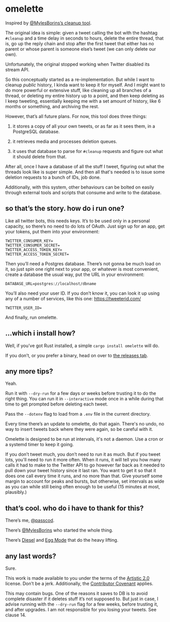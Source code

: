 # omelette

Inspired by [@MylesBorins’s cleanup tool](https://github.com/MylesBorins/cleanup).

The original idea is simple: given a tweet calling the bot with the hashtag
`#cleanup` and a time delay in seconds to hours, delete the entire thread, that
is, go up the reply chain and stop after the first tweet that either has no
parent or whose parent is someone else’s tweet (we can only delete our own).

Unfortunately, the original stopped working when Twitter disabled its stream API.

So this conceptually started as a re-implementation. But while I want to cleanup
_public_ history, I kinda want to keep it for myself. And I might want to do
more powerful or extensive stuff, like cleaning up all branches of a thread, or
deleting my entire history up to a point, and then keep deleting as I keep
tweeting, essentially keeping me with a set amount of history, like 6 months or
something, and archiving the rest.

However, that’s all future plans. For now, this tool does three things:

1. it stores a copy of all your own tweets, or as far as it sees them, in a
   PostgreSQL database.

2. it retrieves media and processes deletion queues.

3. it uses that database to parse for `#cleanup` requests and figure out what it
   should delete from that.

After all, once I have a database of all the stuff I tweet, figuring out what
the threads look like is super simple. And then all that's needed is to issue
some deletion requests to a bunch of IDs, job done.

Additionally, with this system, other behaviours can be bolted on easily through
external tools and scripts that consume and write to the database.

## so that’s the story. how do i run one?

Like all twitter bots, this needs keys. It’s to be used only in a personal
capacity, so there’s no need to do lots of OAuth. Just sign up for an app, get
your tokens, put them into your environment:

```
TWITTER_CONSUMER_KEY=
TWITTER_CONSUMER_SECRET=
TWITTER_ACCESS_TOKEN_KEY=
TWITTER_ACCESS_TOKEN_SECRET=
```

Then you’ll need a Postgres database. There’s not gonna be much load on it, so
just spin one right next to your app, or whatever is most convenient, create a
database the usual way, put the URL in your environment:

```
DATABASE_URL=postgres://localhost/dbname
```

You’ll also need your user ID. If you don’t know it, you can look it up using
any of a number of services, like this one: https://tweeterid.com/

```
TWITTER_USER_ID=
```

And finally, run omelette.

## …which i install how?

Well, if you’ve got Rust installed, a simple `cargo install omelette` will do.

If you don’t, or you prefer a binary, head on over to [the releases tab].

[the releases tab]: https://github.com/passcod/omelette/releases

## any more tips?

Yeah.

Run it with `--dry-run` for a few days or weeks before trusting it to do the
right thing. You can run it in `--interactive` mode once in a while during that
time to get prompted before deleting each tweet.

Pass the `--dotenv` flag to load from a `.env` file in the current directory.

Every time there’s an update to omelette, do that again. There's no undo, no way
to insert tweets back where they were again, so be careful with it.

Omelette is designed to be run at intervals, it's not a daemon. Use a cron or a
systemd timer to keep it going.

If you don’t tweet much, you don’t need to run it as much. But if you tweet lots,
you'll need to run it more often. When it runs, it will tell you how many calls
it had to make to the Twitter API to go however far back as it needed to pull
down your tweet history since it last ran. You want to get it so that it does
one call every time it runs, and no more than that. Give yourself some margin to
account for peaks and bursts, but otherwise, set intervals as wide as you can
while still being often enough to be useful (15 minutes at most, plausibly.)

## that’s cool. who do i have to thank for this?

There’s me, [@passcod](https://passcod.name).

There’s [@MylesBorins](https://mylesborins.com) who started the whole thing.

There’s [Diesel](http://diesel.rs) and [Egg Mode](https://github.com/QuietMisdreavus/twitter-rs) that do the heavy lifting.

## any last words?

Sure.

This work is made available to you under the terms of the [Artistic 2.0] license.
Don’t be a jerk. Additionally, the [Contributor Covenant] applies.

[Artistic 2.0]: ./LICENSE
[Contributor Covenant]: https://www.contributor-covenant.org/version/1/4/code-of-conduct

This may contain bugs. One of the reasons it saves to DB is to avoid complete
disaster if it deletes stuff it’s not supposed to. But just in case, I advise
running with the `--dry-run` flag for a few weeks, before trusting it, and after
upgrades. I am not responsible for you losing your tweets. See clause 14.
